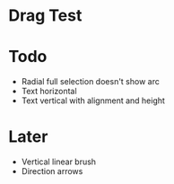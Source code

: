 # Drag Test

# Todo
- Radial full selection doesn't show arc
- Text horizontal
- Text vertical with alignment and height

# Later
- Vertical linear brush
- Direction arrows
